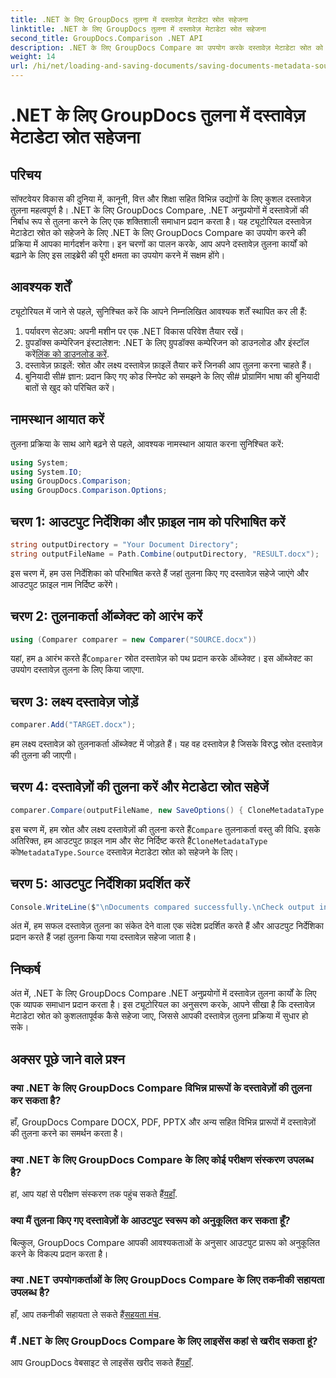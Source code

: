 ```yaml
---
title: .NET के लिए GroupDocs तुलना में दस्तावेज़ मेटाडेटा स्रोत सहेजना
linktitle: .NET के लिए GroupDocs तुलना में दस्तावेज़ मेटाडेटा स्रोत सहेजना
second_title: GroupDocs.Comparison .NET API
description: .NET के लिए GroupDocs Compare का उपयोग करके दस्तावेज़ मेटाडेटा स्रोत को सहेजना सीखें। अपने .NET में निर्बाध दस्तावेज़ तुलना के लिए हमारी चरण-दर-चरण मार्गदर्शिका का पालन करें।
weight: 14
url: /hi/net/loading-and-saving-documents/saving-documents-metadata-source/
---
```


# .NET के लिए GroupDocs तुलना में दस्तावेज़ मेटाडेटा स्रोत सहेजना

## परिचय
सॉफ्टवेयर विकास की दुनिया में, कानूनी, वित्त और शिक्षा सहित विभिन्न उद्योगों के लिए कुशल दस्तावेज़ तुलना महत्वपूर्ण है। .NET के लिए GroupDocs Compare, .NET अनुप्रयोगों में दस्तावेज़ों की निर्बाध रूप से तुलना करने के लिए एक शक्तिशाली समाधान प्रदान करता है। यह ट्यूटोरियल दस्तावेज़ मेटाडेटा स्रोत को सहेजने के लिए .NET के लिए GroupDocs Compare का उपयोग करने की प्रक्रिया में आपका मार्गदर्शन करेगा। इन चरणों का पालन करके, आप अपने दस्तावेज़ तुलना कार्यों को बढ़ाने के लिए इस लाइब्रेरी की पूरी क्षमता का उपयोग करने में सक्षम होंगे।
## आवश्यक शर्तें
ट्यूटोरियल में जाने से पहले, सुनिश्चित करें कि आपने निम्नलिखित आवश्यक शर्तें स्थापित कर ली हैं:
1. पर्यावरण सेटअप: अपनी मशीन पर एक .NET विकास परिवेश तैयार रखें।
2.  ग्रुपडॉक्स कम्पेरिजन इंस्टालेशन: .NET के लिए ग्रुपडॉक्स कम्पेरिजन को डाउनलोड और इंस्टॉल करें[लिंक को डाउनलोड करें](https://releases.groupdocs.com/comparison/net/).
3. दस्तावेज़ फ़ाइलें: स्रोत और लक्ष्य दस्तावेज़ फ़ाइलें तैयार करें जिनकी आप तुलना करना चाहते हैं।
4. बुनियादी सी# ज्ञान: प्रदान किए गए कोड स्निपेट को समझने के लिए सी# प्रोग्रामिंग भाषा की बुनियादी बातों से खुद को परिचित करें।

## नामस्थान आयात करें
तुलना प्रक्रिया के साथ आगे बढ़ने से पहले, आवश्यक नामस्थान आयात करना सुनिश्चित करें:
```csharp
using System;
using System.IO;
using GroupDocs.Comparison;
using GroupDocs.Comparison.Options;
```

## चरण 1: आउटपुट निर्देशिका और फ़ाइल नाम को परिभाषित करें
```csharp
string outputDirectory = "Your Document Directory";
string outputFileName = Path.Combine(outputDirectory, "RESULT.docx");
```
इस चरण में, हम उस निर्देशिका को परिभाषित करते हैं जहां तुलना किए गए दस्तावेज़ सहेजे जाएंगे और आउटपुट फ़ाइल नाम निर्दिष्ट करेंगे।
## चरण 2: तुलनाकर्ता ऑब्जेक्ट को आरंभ करें
```csharp
using (Comparer comparer = new Comparer("SOURCE.docx"))
```
 यहां, हम a आरंभ करते हैं`Comparer` स्रोत दस्तावेज़ को पथ प्रदान करके ऑब्जेक्ट। इस ऑब्जेक्ट का उपयोग दस्तावेज़ तुलना के लिए किया जाएगा.
## चरण 3: लक्ष्य दस्तावेज़ जोड़ें
```csharp
comparer.Add("TARGET.docx");
```
हम लक्ष्य दस्तावेज़ को तुलनाकर्ता ऑब्जेक्ट में जोड़ते हैं। यह वह दस्तावेज़ है जिसके विरुद्ध स्रोत दस्तावेज़ की तुलना की जाएगी।
## चरण 4: दस्तावेज़ों की तुलना करें और मेटाडेटा स्रोत सहेजें
```csharp
comparer.Compare(outputFileName, new SaveOptions() { CloneMetadataType = MetadataType.Source });
```
 इस चरण में, हम स्रोत और लक्ष्य दस्तावेज़ों की तुलना करते हैं`Compare` तुलनाकर्ता वस्तु की विधि. इसके अतिरिक्त, हम आउटपुट फ़ाइल नाम और सेट निर्दिष्ट करते हैं`CloneMetadataType` को`MetadataType.Source` दस्तावेज़ मेटाडेटा स्रोत को सहेजने के लिए।
## चरण 5: आउटपुट निर्देशिका प्रदर्शित करें
```csharp
Console.WriteLine($"\nDocuments compared successfully.\nCheck output in {outputDirectory}.");
```
अंत में, हम सफल दस्तावेज़ तुलना का संकेत देने वाला एक संदेश प्रदर्शित करते हैं और आउटपुट निर्देशिका प्रदान करते हैं जहां तुलना किया गया दस्तावेज़ सहेजा जाता है।

## निष्कर्ष
अंत में, .NET के लिए GroupDocs Compare .NET अनुप्रयोगों में दस्तावेज़ तुलना कार्यों के लिए एक व्यापक समाधान प्रदान करता है। इस ट्यूटोरियल का अनुसरण करके, आपने सीखा है कि दस्तावेज़ मेटाडेटा स्रोत को कुशलतापूर्वक कैसे सहेजा जाए, जिससे आपकी दस्तावेज़ तुलना प्रक्रिया में सुधार हो सके।
## अक्सर पूछे जाने वाले प्रश्न
### क्या .NET के लिए GroupDocs Compare विभिन्न प्रारूपों के दस्तावेज़ों की तुलना कर सकता है?
हाँ, GroupDocs Compare DOCX, PDF, PPTX और अन्य सहित विभिन्न प्रारूपों में दस्तावेज़ों की तुलना करने का समर्थन करता है।
### क्या .NET के लिए GroupDocs Compare के लिए कोई परीक्षण संस्करण उपलब्ध है?
 हां, आप यहां से परीक्षण संस्करण तक पहुंच सकते हैं[यहाँ](https://releases.groupdocs.com/).
### क्या मैं तुलना किए गए दस्तावेज़ों के आउटपुट स्वरूप को अनुकूलित कर सकता हूँ?
बिल्कुल, GroupDocs Compare आपकी आवश्यकताओं के अनुसार आउटपुट प्रारूप को अनुकूलित करने के विकल्प प्रदान करता है।
### क्या .NET उपयोगकर्ताओं के लिए GroupDocs Compare के लिए तकनीकी सहायता उपलब्ध है?
 हाँ, आप तकनीकी सहायता ले सकते हैं[सहयता मंच](https://forum.groupdocs.com/c/comparison/12).
### मैं .NET के लिए GroupDocs Compare के लिए लाइसेंस कहां से खरीद सकता हूं?
 आप GroupDocs वेबसाइट से लाइसेंस खरीद सकते हैं[यहाँ](https://purchase.groupdocs.com/buy).
